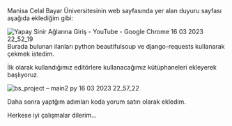 Manisa Celal Bayar Üniversitesinin web sayfasında yer alan duyuru sayfası aşağıda eklediğim gibi:

![Yapay Sinir Ağlarına Giriş - YouTube - Google Chrome 16 03 2023 22_52_19](https://user-images.githubusercontent.com/76753651/225737641-d949a9c5-6abd-42d0-b25e-9069a10f43c4.png)
Burada bulunan ilanları python beautifulsoup ve django-requests kullanarak çekmek istedim.

İlk olarak kullandığımız editörlere kullanacağımız kütüphaneleri ekleyerek başlıyoruz.

![bs_project – main2 py 16 03 2023 22_57_22](https://user-images.githubusercontent.com/76753651/225739387-e9089197-dd61-42a1-bf54-96452fa87d27.png)

Daha sonra yaptğım adımları koda yorum satırı olarak ekledim.

Herkese iyi çalışmalar dilerim...
